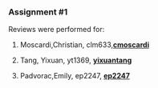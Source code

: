 ### Assignment #1
Reviews were performed for:

1. Moscardi,Christian, clm633,[**cmoscardi**](https://github.com/cmoscardi/PUI2017_clm633/tree/master/HW8_clm633)

2. Tang, Yixuan, yt1369, [**yixuantang**](https://github.com/yixuantang/PUI2017_yt1369/tree/master/HW8_yt1369)

3. Padvorac,Emily, ep2247, [**ep2247**](https://github.com/ep2247/PUI2017_ep2247/tree/master/HW8_ep2247)

